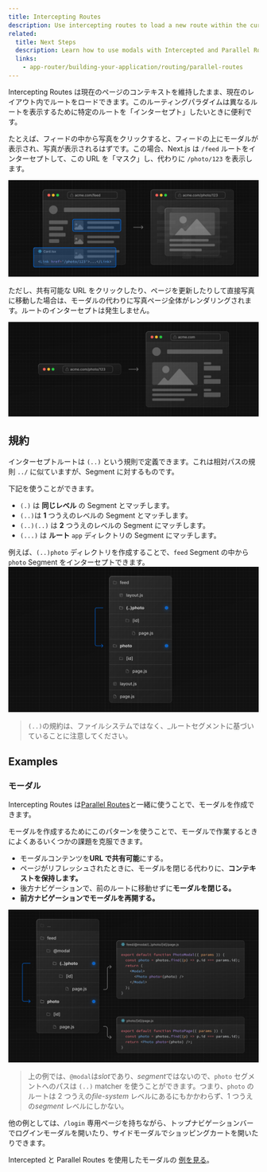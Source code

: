 ```yaml
---
title: Intercepting Routes
description: Use intercepting routes to load a new route within the current layout while masking the browser URL, useful for advanced routing patterns such as modals.
related:
  title: Next Steps
  description: Learn how to use modals with Intercepted and Parallel Routes.
  links:
    - app-router/building-your-application/routing/parallel-routes
---
```


Intercepting Routes は現在のページのコンテキストを維持したまま、現在のレイアウト内でルートをロードできます。このルーティングパラダイムは異なるルートを表示するために特定のルートを「インターセプト」したいときに便利です。

たとえば、フィードの中から写真をクリックすると、フィードの上にモーダルが表示され、写真が表示されるはずです。この場合、Next.js は `/feed` ルートをインターセプトして、この URL を「マスク」し、代わりに `/photo/123` を表示します。

![Intercepting routes soft navigation](../../assets/intercepting-routes-soft-navigate.svg)

ただし、共有可能な URL をクリックしたり、ページを更新したりして直接写真に移動した場合は、モーダルの代わりに写真ページ全体がレンダリングされます。ルートのインターセプトは発生しません。

![Intercepting routes hard navigation](../../assets/intercepting-routes-hard-navigate.svg)

## 規約

インターセプトルートは `(..)` という規則で定義できます。これは相対パスの規則 `../` に似ていますが、Segment に対するものです。

下記を使うことができます。

- `(.)` は **同じレベル** の Segment とマッチします。
- `(..)`は **1** つうえのレベルの Segment とマッチします。
- `(..)(..)` は **2** つうえのレベルの Segment にマッチします。
- `(...)` は **ルート** `app` ディレクトリの Segment にマッチします。

例えば、`(..)photo` ディレクトリを作成することで、`feed` Segment の中から `photo` Segment をインターセプトできます。
![Intercepting routes folder structure](../../assets/intercepted-routes-files.svg)

> `(..)`の規約は、ファイルシステムではなく、\_ルートセグメントに基づいていることに注意してください。

## Examples

### モーダル

Intercepting Routes は[Parallel Routes](/docs/app-router/building-your-application/routing/parallel-routes)と一緒に使うことで、モーダルを作成できます。

モーダルを作成するためにこのパターンを使うことで、モーダルで作業するときによくあるいくつかの課題を克服できます。

- モーダルコンテンツを**URL で共有可能**にする。
- ページがリフレッシュされたときに、モーダルを閉じる代わりに、**コンテキストを保持します。**
- 後方ナビゲーションで、前のルートに移動せずに**モーダルを閉じる。**
- **前方ナビゲーションでモーダルを再開する。**

![Reopen the modal on forwards navigation](../../assets/intercepted-routes-modal-example.svg)

> 上の例では、`@modal`は*slot*であり、*segment*ではないので、`photo` セグメントへのパスは `(..)` matcher を使うことができます。つまり、`photo` のルートは 2 つうえの*file-system* レベルにあるにもかかわらず、1 つうえの*segment* レベルにしかない。

他の例としては、`/login` 専用ページを持ちながら、トップナビゲーションバーでログインモーダルを開いたり、サイドモーダルでショッピングカートを開いたりできます。

Intercepted と Parallel Routes を使用したモーダルの [例を見る](https://github.com/vercel-labs/nextgram)。
